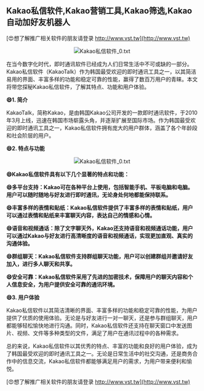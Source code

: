 ## **Kakao私信软件,Kakao营销工具,Kakao筛选,Kakao自动加好友机器人**

[😍想了解推广相关软件的朋友请登录 http://www.vst.tw](http://www.vst.tw)

 <center><img src="https://vst.tw/MP4/tuiguang/png/5.png" alt="Kakao私信软件_0.txt"></center>

在当今数字化时代，即时通讯软件已经成为人们日常生活中不可或缺的一部分。Kakao私信软件（KakaoTalk）作为韩国最受欢迎的即时通讯工具之一，以其简洁易用的界面、丰富多样的功能和稳定可靠的性能，赢得了数百万用户的青睐。本文将带您探秘Kakao私信软件，了解其特点、功能和用户体验。

**😄1. 简介**

KakaoTalk，简称Kakao，是由韩国Kakao公司开发的一款即时通讯软件，于2010年3月上线，迅速在韩国市场崭露头角，并逐渐扩展至国际市场。作为韩国最受欢迎的即时通讯工具之一，Kakao私信软件拥有庞大的用户群体，涵盖了各个年龄段和社会阶层的用户。

**😄2. 特点与功能**

 <center><img src="https://vst.tw/MP4/tuiguang/png/5.png" alt="Kakao私信软件_0.txt"></center>

**😄Kakao私信软件具有以下几个显著的特点和功能：**

**😄多平台支持：Kakao可在各种平台上使用，包括智能手机、平板电脑和电脑。用户可以随时随地与好友进行即时通讯，无论身处何地都能保持联系。**

**😄丰富多样的表情和贴纸：Kakao私信软件提供了丰富多样的表情和贴纸，用户可以通过表情和贴纸来丰富聊天内容，表达自己的情感和心情。**

**😄语音和视频通话：除了文字聊天外，Kakao还支持语音和视频通话功能，用户可以通过Kakao与好友进行高清晰度的语音和视频通话，实现更加直观、真实的沟通体验。**

**😄群组聊天：Kakao私信软件支持群组聊天功能，用户可以创建群组并邀请好友加入，进行多人聊天和共享。**

**😄安全可靠：Kakao私信软件采用了先进的加密技术，保障用户的聊天内容和个人信息安全，为用户提供安全可靠的通讯环境。**

**😄3. 用户体验**

Kakao私信软件以其简洁清晰的界面、丰富多样的功能和稳定可靠的性能，为用户提供了优质的使用体验。无论是与好友进行一对一聊天，还是参与群组聊天，用户都能够轻松愉快地进行沟通。同时，Kakao私信软件还支持在聊天窗口中发送图片、视频、文件等多种类型的文件，满足了用户在通讯过程中的各种需求。

总的来说，Kakao私信软件以其优秀的特点、丰富的功能和良好的用户体验，成为了韩国最受欢迎的即时通讯工具之一。无论是日常生活中的社交沟通，还是商务合作中的信息交流，Kakao私信软件都能够满足用户的需求，为用户带来便利和愉悦。

[😍想了解推广相关软件的朋友请登录 http://www.vst.tw](http://www.vst.tw)



